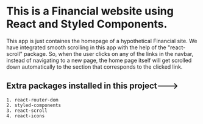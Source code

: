 # This is a Financial website using React and Styled Components.

This app is just containes the homepage of a hypothetical Financial site. We have integrated smooth scrolling in this app with the 
help of the "react-scroll" package. So, when the user clicks on any of the links in the navbar, instead of navigating to a new page, the
home page itself will get scrolled down automatically to the section that corresponds to the clicked link. 

## Extra packages installed in this project---> 
    1. react-router-dom
    2. styled-components
    3. react-scroll
    4. react-icons
